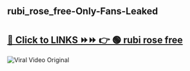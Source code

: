 
 ## rubi_rose_free-Only-Fans-Leaked

# <h2><a href="https://clipsfans.com/rubi_rose_free&ref=git">🔗 Click to LINKS ⏩⏩ 👉 🟢 rubi rose free </a></h2>

<a href="https://clipsfans.com/rubi_rose_free&ref=git" rel="nofollow" data-target="animated-image.originalLink"><img src="https://i.ibb.co.com/xMMVF88/686577567.gif" alt="Viral Video Original" style="max-width: 100%; display: inline-block;" data-target="animated-image.originalImage"></a>
